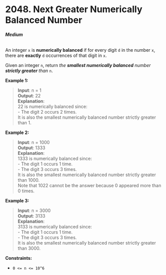 # 2048. Next Greater Numerically Balanced Number
###### **Medium**

An integer `x` is **numerically balanced** if for every digit `d` in the number `x`, there are **exactly** `d` occurrences of that digit in `x`.

Given an integer `n`, return *the* ***smallest numerically balanced*** *number* ***strictly greater*** *than* `n`.
 

**Example 1:**

> **Input**: n = 1  
**Output**: 22  
**Explanation**:  
22 is numerically balanced since:  
\- The digit 2 occurs 2 times.  
It is also the smallest numerically balanced number strictly greater than 1.  

**Example 2:**

> **Input**: n = 1000  
**Output**: 1333  
**Explanation**:  
1333 is numerically balanced since:  
\- The digit 1 occurs 1 time.  
\- The digit 3 occurs 3 times.  
It is also the smallest numerically balanced number strictly greater than 1000.  
Note that 1022 cannot be the answer because 0 appeared more than 0 times.  

**Example 3:**

> **Input**: n = 3000  
**Output**: 3133  
**Explanation**:  
3133 is numerically balanced since:  
\- The digit 1 occurs 1 time.  
\- The digit 3 occurs 3 times.  
It is also the smallest numerically balanced number strictly greater than 3000.  
 

**Constraints:**

- `0 <= n <= 10^6`